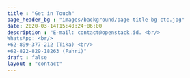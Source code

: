 ```yaml
---
title : "Get in Touch"
page_header_bg : "images/background/page-title-bg-ctc.jpg"
date: 2020-03-14T15:40:24+06:00
description : "E-mail: contact@openstack.id. <br/>
WhatsApp: <br/>
+62-899-377-212 (Tika) <br/>
+62-822-829-18263 (Fahri)"
draft : false
layout : "contact"
---
```

